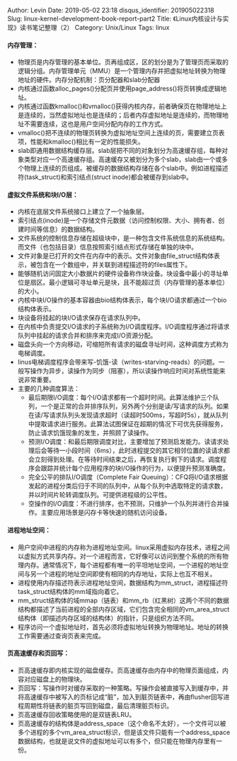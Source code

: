 Author: Levin
Date: 2019-05-02 23:18
disqus_identifier: 201905022318
Slug: linux-kernel-development-book-report-part2
Title: 《Linux内核设计与实现》读书笔记整理（2）
Category: Unix/Linux
Tags: linux

#### 内存管理：
* 物理页是内存管理的基本单位。页再组成区，区的划分是为了管理页而采取的逻辑分组。内存管理单元（MMU）是一个管理内存并把虚拟地址转换为物理地址的硬件。内存分配机制：页分配器和slab分配器
* 内核通过函数alloc\_pages()分配页并使用page\_address()将页转换成逻辑地址。
* 内核通过函数kmalloc()和vmalloc()获得内核内存，前者确保页在物理地址上是连续的，当然虚拟地址也是连续的；后者内存虚拟地址是连续的，而物理地址不需要连续，这也是用户空间分配内存的工作方式。
* vmalloc()把不连续的物理页转换为虚拟地址空间上连续的页，需要建立页表项，性能和kmalloc()相比有一定的性能损失。
* slab即通用数据结构缓存层。slab层把不同的对象划分为高速缓存组，每种对象类型对应一个高速缓存组。高速缓存又被划分为多个slab，slab由一个或多个物理上连续的页组成。被缓存的数据结构存储在各个slab中。例如进程描述符(task\_struct)和索引结点(struct inode)都会被缓存到slab中。

#### 虚拟文件系统和块I/O层：
* 内核在底层文件系统接口上建立了一个抽象层。
* 索引结点(inode)是一个存储文件元数据（访问控制权限、大小、拥有者、创建时间等信息）的数据结构。
* 文件系统的控制信息存储在超级块中，是一种包含文件系统信息的系统结构。而文件（也包括目录）信息按照索引结点形式存储在单独的块中。
* 文件对象是已打开的文件在内存中的表示。文件对象由file\_struct结构体表示，被包含在一个数组中，并关联到进程描述符的files属性下。
* 能够随机访问固定大小数据片的硬件设备称作块设备。块设备中最小的寻址单位是扇区。最小逻辑可寻址单元是块，且不能超过页（内存管理的基本单位）的大小。
* 内核中块I/O操作的基本容器由bio结构体表示，每个块I/O请求都通过一个bio结构体表示。
* 块设备将挂起的块I/O请求保存在请求队列中。
* 在内核中负责提交I/O请求的子系统称为I/O调度程序。I/O调度程序通过将请求队列中挂起的请求合并和排序来完成I/O资源分配。
* 磁盘头向一个方向移动，可缩短所有请求的磁盘寻址时间，这种调度方式称为电梯调度。
* linus电梯调度程序会带来写-饥饿-读（writes-starving-reads）的问题。一般写操作为异步，读操作为同步（阻塞），所以读操作响应时间对系统性能来说非常重要。
* 主要的几种调度算法：
    * 最后期限I/O调度：每个I/O请求都有一个超时时间。此算法维护三个队列，一个是正常的合并排序队列，另外两个分别是读/写请求的队列。如果在读/写请求队列头发现请求超时（读超时500ms，写超时5s），就从队列中提取请求进行服务。此算法试图保证在超期的情况下可优先获得服务，防止请求饥饿现象的发生，并照顾了读操作。
    * 预测I/O调度：和最后期限调度对比，主要增加了预测启发能力。读请求处理后会等待一小段时间（6ms），此时进程提交的其它相邻位置的读请求都会立刻得到处理。在等待时间结束之后，再恢复执行剩下的请求。调度程序会跟踪并统计每个应用程序的块I/O操作的行为，以便提升预测准确度。
    * 完全公平的排队I/O调度（Complete Fair Queuing）：CFQ将I/O请求根据发起的进程分类后归于不同的队列中，从每个队列中选取特定的请求数，并以时间片轮转调度队列。可提供进程级的公平性。
    * 空操作的I/O调度：不进行排序，也不预测，只维护一个队列并进行合并操作。主要应用场景是闪存卡等快速的随机访问设备。

#### 进程地址空间：
* 用户空间中进程的内存称为进程地址空间。linux采用虚拟内存技术，进程之间以虚拟方式共享内存。对一个进程而言，它好像可以访问到整个系统的所有物理内存。通常情况下，每个进程都有唯一的平坦地址空间，一个进程的地址空间与另一个进程的地址空间即使有相同的内存地址，实际上也互不相关。
* 进程使用内存描述符表示进程地址空间，数据结构为mm\_struct，进程描述符task\_struct结构体的mm域指向着它。
* mm\_struct结构体的域mmap（链表）和mm\_rb（红黑树）这两个不同的数据结构都描述了当前进程的全部内存区域，它们包含完全相同的vm\_area\_struct结构体（即描述内存区域的结构体）的指针，只是组织方法不同。
* 程序访问一个虚拟地址时，首先必须将虚拟地址转换为物理地址。地址的转换工作需要通过查询页表来完成。

#### 页高速缓存和页回写：
* 页高速缓存即内核实现的磁盘缓存。页高速缓存由内存中的物理页面组成，内容对应磁盘上的物理块。
* 页回写：写操作时对缓存采取的一种策略。写操作会被直接写入到缓存中，并将高速缓存中被写入的页标记成“脏”，加入到脏页链表中，再由flusher回写进程周期性将链表的脏页写回到磁盘，最后清理脏页标识。
* 页高速缓存回收策略使用的是双链表LRU。
* 页高速缓存的结构体是address\_space（这个命名不太好），一个文件可以被多个进程的多个vm\_area\_struct标识，但是该文件只能有一个address\_space数据结构，也就是说文件的虚拟地址可以有多个，但只能在物理内存里有一份。
